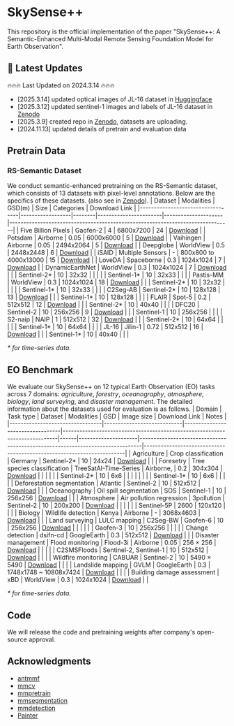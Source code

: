 # SkySense++ 
This repository is the official implementation of the paper "SkySense++: A Semantic-Enhanced Multi-Modal Remote Sensing Foundation Model for Earth Observation".

## 📢 Latest Updates
🔥🔥🔥 Last Updated on 2024.3.14 🔥🔥🔥
- [2025.3.14] updated optical images of JL-16 dataset in [Huggingface](https://huggingface.co/datasets/KKKKKKang/JL-16)
- [2025.3.12] updated sentinel-1 images and labels of JL-16 dataset  in [Zenodo](https://zenodo.org/records/15010418) 
- [2025.3.9] created repo in [Zenodo](https://zenodo.org/records/15010418), datasets are uploading.
- [2024.11.13] updated details of pretrain and evaluation data

## Pretrain Data
### RS-Semantic Dataset
We conduct semantic-enhanced pretraining on the RS-Semantic dataset, which consists of 13 datasets with pixel-level annotations. Below are the specifics of these datasets. (also see in [Zenodo](https://zenodo.org/records/15010418)).
| Dataset                          | Modalities       | GSD(m) | Size                  | Categories          | Download Link                                                                 |
|----------------------------------|------------------|--------|-----------------------|---------------------|-------------------------------------------------------------------------------|
| Five Billion Pixels              | Gaofen-2         | 4      | 6800x7200             | 24                  | [Download](https://x-ytong.github.io/project/Five-Billion-Pixels.html)                   |
| Potsdam                          | Airborne         | 0.05   | 6000x6000             | 5                   | [Download](https://www.isprs.org/education/benchmarks/UrbanSemLab/2d-sem-label-potsdam.aspx)                               |
| Vaihingen                        | Airborne         | 0.05   | 2494x2064             | 5                   | [Download](https://www.isprs.org/education/benchmarks/UrbanSemLab/2d-sem-label-vaihingen.aspx)                            |
| Deepglobe                        | WorldView        | 0.5    | 2448x2448             | 6                   | [Download](https://www.kaggle.com/datasets/balraj98/deepglobe-land-cover-classification-dataset)                            |
| iSAID                            | Multiple Sensors | -      | 800x800 to 4000x13000 | 15                  | [Download](https://captain-whu.github.io/iSAID/index.html)                                 |
| LoveDA                           | Spaceborne       | 0.3    | 1024x1024             | 7                   | [Download](https://github.com/Junjue-Wang/LoveDA)                              |
| DynamicEarthNet                  | WorldView        | 0.3    | 1024x1024             | 7                   | [Download](https://github.com/aysim/dynnet)                     |
|                                  | Sentinel-2*      | 10     | 32x32                 |                     |                                                                               |
|                                  | Sentinel-1*      | 10     | 32x33                 |                     |                                                                               |
| Pastis-MM                        | WorldView        | 0.3    | 1024x1024             | 18                  | [Download](https://github.com/VSainteuf/pastis-benchmark)                           |
|                                  | Sentinel-2*      | 10     | 32x32                 |                     |                                                                               |
|                                  | Sentinel-1*      | 10     | 32x33                 |                     |                                                                               |
| C2Seg-AB                         | Sentinel-2*      | 10     | 128x128               | 13                  | [Download](https://github.com/danfenghong/RSE_Cross-city)                              |
|                                  | Sentinel-1*      | 10     | 128x128               |                     |                                                                               |
| FLAIR                            | Spot-5           | 0.2    | 512x512               | 12                  | [Download](https://github.com/IGNF/FLAIR-2)                          |
|                                  | Sentinel-2*      | 10     | 40x40                 |                     |                                                                               |
| DFC20                            | Sentinel-2       | 10     | 256x256               | 9                   | [Download](https://ieee-dataport.org/competitions/2020-ieee-grss-data-fusion-contest)                            |
|                                  | Sentinel-1       | 10     | 256x256               |                     |                                                                               |
| S2-naip                          | NAIP             | 1      | 512x512               | 32                  | [Download](https://huggingface.co/datasets/allenai/s2-naip)                               |
|                                  | Sentinel-2*      | 10     | 64x64                 |                     |                                                                               |
|                                  | Sentinel-1*      | 10     | 64x64                 |                     |                                                                               |
| JL-16                            | Jilin-1          | 0.72   | 512x512               | 16                  | [Download](https://zenodo.org/records/15010418)                                 |
|                                  | Sentinel-1*      | 10     | 40x40                 |                     |                                                                               |

*\* for time-series data.*
## EO Benchmark
We evaluate our SkySense++ on 12 typical Earth Observation (EO) tasks across 7 domains: *agriculture*, *forestry*, *oceanography*, *atmosphere*, *biology*, *land surveying*, and *disaster management*. The detailed information about the datasets used for evaluation is as follows.
| Domain                          | Task type                  | Dataset                          | Modalities                                                                 | GSD  | Image size          | Download Link                                                                 | Notes                                                                 |
|---------------------------------|----------------------------|----------------------------------|----------------------------------------------------------------------------|------|---------------------|-------------------------------------------------------------------------------|-----------------------------------------------------------------------|
| Agriculture                     | Crop classification        | Germany                          | Sentinel-2*                                                                | 10   | 24x24               | [Download](https://github.com/michaeltrs/DeepSatModels/tree/main/data)                               |                                                                       |
| Foresetry                       | Tree species classification | TreeSatAI-Time-Series            | Airborne,                                          | 0.2  | 304x304             | [Download](http://example.com/download/treesatai-time-series)                |                                                                       |
|                                 |                            |                                  | Sentinel-2*                                                                | 10   | 6x6                 |         |      |                                                                       |
|                                 |                            |                                  | Sentinel-1*                                                                | 10   | 6x6                 |         |                                                                       |
|                                 | Deforestation segmentation | Atlantic                         | Sentinel-2                                                                 | 10   | 512x512             | [Download](https://github.com/davej23/attention-mechanism-unet)                    |                                                                       |
| Oceanography                    | Oil spill segmentation     | SOS                              | Sentinel-1                                                                 | 10   | 256x256             | [Download](https://grzy.cug.edu.cn/zhuqiqi/en/yjgk/32384/list/index.htm)                                 |                                                                       |
| Atmosphere                      | Air pollution regression   | 3pollution                       | Sentinel-2                                             | 10   | 200x200             | [Download](https://github.com/CoDIS-Lab/AQNet)                           |                                                                       |
|                                 |                            |                                  | Sentinel-5P                                                                | 2600 | 120x120             |               |                                                                       |
| Biology                         | Wildlife detection         | Kenya                            | Airborne                                                                   | -    | 3068x4603           | [Download](https://data.4tu.nl/articles/_/12713903/1)                                |                                                                       |
| Land surveying                  | LULC mapping               | C2Seg-BW                         | Gaofen-6                                                      | 10   | 256x256             | [Download](https://github.com/danfenghong/RSE_Cross-city)                             |                                                                       |
|                                 |                            |                                  | Gaofen-3                                                                   | 10   | 256x256             |                   |                                                                       |
|                                 | Change detection           | dsifn-cd                         | GoogleEarth                                                                | 0.3  | 512x512             | [Download](https://github.com/GeoZcx/A-deeply-supervised-image-fusion-network-for-change-detection-in-remote-sensing-images/tree/master/dataset)                      |                                                                       |
| Disaster management             | Flood monitoring           | Flood-3i                         | Airborne                                                                   | 0.05 | 256 × 256           | [Download](https://drive.google.com/drive/folders/1FMAKf2sszoFKjq0UrUmSLnJDbwQSpfxR)                           |                                                                       |
|                                 |                            | C2SMSFloods                      | Sentinel-2, Sentinel-1                                                     | 10   | 512x512             | [Download](https://beta.source.coop/c2sms/)                         |                                                                       |
|                                 | Wildfire monitoring        | CABUAR                           | Sentinel-2                                                                 | 10   | 5490 × 5490         | [Download](https://github.com/DarthReca/CaBuAr)                               |                                                                       |
|                                 | Landslide mapping          | GVLM                             | GoogleEarth                                                                | 0.3  | 1748x1748 ~ 10808x7424 | [Download](https://github.com/zxk688/GVLM)                                 |                                                                       |
|                                 | Building damage assessment | xBD                              | WorldView                                                                  | 0.3  | 1024x1024           | [Download](https://xview2.org/)                                   |                                                                       |

*\* for time-series data.*

## Code
We will release the code and pretraining weights after company's open-source approval.

## Acknowledgments
- [antmmf](https://github.com/alipay/Ant-Multi-Modal-Framework)
- [mmcv](https://github.com/open-mmlab/mmcv)
- [mmpretrain](https://github.com/open-mmlab/mmpretrain)
- [mmsegmentation](https://github.com/open-mmlab/mmsegmentation)
- [mmdetection](https://github.com/open-mmlab/mmdetection)
- [Painter](https://github.com/baaivision/Painter)

